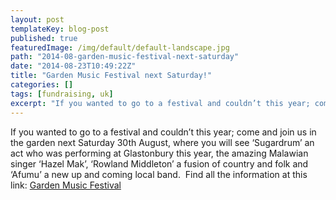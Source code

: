 ```yaml
---
layout: post
templateKey: blog-post
published: true
featuredImage: /img/default/default-landscape.jpg
path: "2014-08-garden-music-festival-next-saturday"
date: "2014-08-23T10:49:22Z"
title: "Garden Music Festival next Saturday!"
categories: []
tags: [fundraising, uk]
excerpt: "If you wanted to go to a festival and couldn’t this year; come and join us in the garden next Satur..."
---
```


If you wanted to go to a festival and couldn’t this year; come and join us in the garden next Saturday 30th August, where you will see ‘Sugardrum’ an act who was performing at Glastonbury this year, the amazing Malawian singer ‘Hazel Mak’, ‘Rowland Middleton’ a fusion of country and folk and ‘Afumu’ a new up and coming local band.  Find all the information at this link: [Garden Music Festival](https://f000.backblazeb2.com/file/avm-wp-uploads/2014/08/GARDEN-MUSIC-FESTIVAL-2014.pdf)
